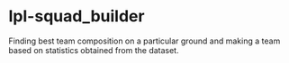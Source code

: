 # Ipl-squad_builder
Finding best team composition on a particular ground and making a team based on statistics obtained from the dataset.
